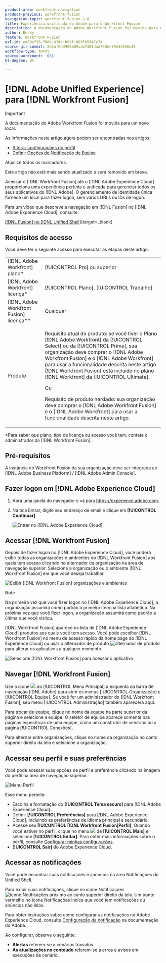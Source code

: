 ```yaml
---
product-area: workfront-navigation
product-previous: workfront-fusion
navigation-topic: workfront-fusion-2-0
title: Experiência unificada do Adobe para o Workfront Fusion
description: A documentação do Adobe Workfront Fusion foi movida para um novo local. Este artigo foi descontinuado, mas contém um link para o novo artigo que aborda essa funcionalidade.
author: Becky
feature: Workfront Fusion
exl-id: ea89cf36-f08d-4f4c-b89f-4895b5947e7a
source-git-commit: 2d6af8b4988bd9aab7381daa79dec79e41408c45
workflow-type: tm+mt
source-wordcount: '631'
ht-degree: 0%

---
```


# [!DNL Adobe Unified Experience] para [!DNL Workfront Fusion]

>[!IMPORTANT]
>
>A documentação do Adobe Workfront Fusion foi movida para um novo local.
>
>As informações neste artigo agora podem ser encontradas nos artigos:
>
>* [Alterar configurações do perfil](https://experienceleague.adobe.com/docs/workfront-fusion/using/get-started-with-fusion/navigate-workfront-fusion/change-profile-settings.html)
>* [Definir Opções de Notificação de Equipe](https://experienceleague.adobe.com/docs/workfront-fusion/using/set-up-and-manage-fusion/set-up-and-manage-orgs-and-teams/set-up-orgs-teams-and-users/set-team-notification-options.html)
>
>Atualize todos os marcadores.
>
>Este artigo não está mais sendo atualizado e será removido em breve.

Acessar o [!DNL Workfront Fusion] até o [!DNL Adobe Experience Cloud] proporciona uma experiência perfeita e unificada para gerenciar todos os seus aplicativos do [!DNL Adobe]. O gerenciamento de identidade única fornece um local para fazer logon, sem vários URLs ou IDs de logon.

Para um vídeo que descreve a navegação em [!DNL Fusion] no [!DNL Adobe Experience Cloud], consulte:

[[!DNL Fusion] no [!DNL Unified Shell]](https://video.tv.adobe.com/v/3412392/){target=_blank}

## Requisitos de acesso

Você deve ter o seguinte acesso para executar as etapas deste artigo:

<table style="table-layout:auto"> 
 <col> 
 <col> 
 <tbody> 
  <tr> 
   <td role="rowheader">[!DNL Adobe Workfront] plano*</td> 
   <td> <p>[!UICONTROL Pro] ou superior</p> </td> 
  </tr> 
  <tr data-mc-conditions=""> 
   <td role="rowheader">[!DNL Adobe Workfront] licença*</td> 
   <td> <p>[!UICONTROL Plano], [!UICONTROL Trabalho]</p> </td> 
  </tr> 
  <tr> 
   <td role="rowheader">[!DNL Adobe Workfront Fusion] licença**</td> 
   <td>
   <p>Qualquer</p> 
  </tr> 
  <tr> 
   <td role="rowheader">Produto</td> 
   <td>
   <p>Requisito atual do produto: se você tiver o Plano [!DNL Adobe Workfront] da [!UICONTROL Select] ou da [!UICONTROL Prime], sua organização deve comprar o [!DNL Adobe Workfront Fusion] e o [!DNL Adobe Workfront] para usar a funcionalidade descrita neste artigo. [!DNL Workfront Fusion] está incluído no plano [!DNL Workfront] da [!UICONTROL Ultimate].</p>
   <p>Ou</p>
   <p>Requisito de produto herdado: sua organização deve comprar o [!DNL Adobe Workfront Fusion] e o [!DNL Adobe Workfront] para usar a funcionalidade descrita neste artigo.</p>
   </td> 
  </tr> 
 </tbody> 
</table>
*Para saber que plano, tipo de licença ou acesso você tem, contate o administrador do [!DNL Workfront Fusion].

## Pré-requisitos

A instância do Workfront Fusion da sua organização deve ser integrada ao [!DNL Adobe Business Platform] / [!DNL Adobe Admin Console].

## Fazer logon em [!DNL Adobe Experience Cloud]

1. Abra uma janela do navegador e vá para <https://experience.adobe.com>.
1. Na tela Entrar, digite seu endereço de email e clique em **[!UICONTROL Continuar]**.

   ![Entrar no [!DNL Adobe Experience Cloud]](assets/aec-login-page.png)

## Acessar [!DNL Workfront Fusion]

Depois de fazer logon no [!DNL Adobe Experience Cloud], você poderá exibir todas as organizações e ambientes do [!DNL Workfront Fusion] aos quais tem acesso clicando no alternador de organização na área de navegação superior. Selecione a organização ou o ambiente [!DNL Workfront Fusion] em que você deseja trabalhar.

![Exibir [!DNL Workfront Fusion] organizações e ambientes](assets/aec-view-all-orgs.png)

>[!NOTE]
>
>Na primeira vez que você fizer logon no [!DNL Adobe Experience Cloud], a organização assumirá como padrão o primeiro item na lista alfabética. Na próxima vez que você fizer logon, a organização assumirá como padrão a última que você visitou.

[!DNL Workfront Fusion] aparece na lista de [!DNL Adobe Experience Cloud] produtos aos quais você tem acesso. Você pode escolher [!DNL Workfront Fusion] no menu de acesso rápido da home page do [!DNL Experience Cloud] ou usar o alternador de produto ![alternador de produto](assets/main-menu-icon.png) para alterar os aplicativos a qualquer momento.

![Selecione [!DNL Workfront Fusion] para acessar o aplicativo](assets/aec-product-switcher.png)

## Navegar [!DNL Workfront Fusion]

Use o ícone ![](assets/main-menu-icon-left-nav.png) do [!UICONTROL Menu Principal] à esquerda da barra de navegação [!DNL Adobe] para abrir os menus [!UICONTROL Organização] e [!UICONTROL Equipe]. Se você for um administrador do [!DNL Workfront Fusion], seu menu [!UICONTROL Administração] também aparecerá aqui.

Para trocar de equipe, clique no nome da equipe na parte superior da página e selecione a equipe. O seletor de equipe aparece somente nas páginas específicas de uma equipe, como um construtor de cenários ou a página [!UICONTROL Conexões].

Para alternar entre organizações, clique no nome da organização no canto superior direito da tela e selecione a organização.

## Acessar seu perfil e suas preferências

Você pode acessar suas opções de perfil e preferência clicando na imagem do perfil na área de navegação superior.

![Menu Perfil](assets/aec-profile-picture-menu.png)

Esse menu permite:

* Escolha a formatação do **[!UICONTROL Tema escuro]** para [!DNL Adobe Experience Cloud].
* Definir **[!UICONTROL Preferências]** para [!DNL Adobe Experience Cloud], incluindo as preferências de idioma principal e secundário.
* Acesse seu **[!UICONTROL [!DNL Workfront Fusion]Perfil]**. Quando você estiver no perfil, clique no menu ![](assets/more-icon.png) de **[!UICONTROL Mais]** e selecione **[!UICONTROL Editar]**. Para obter mais informações sobre o perfil, consulte [Configurar minhas configurações](/help/quicksilver/workfront-basics/manage-your-account-and-profile/configuring-your-user-profile/configure-my-settings.md).
* **[!UICONTROL Sair]** do Adobe Experience Cloud.


## Acessar as notificações

Você pode encontrar suas notificações e anúncios na área Notificações do Unified Shell.

Para exibir suas notificações, clique no ícone Notificações ![ícone Notificações](assets/notifications-icon.png) próximo ao canto superior direito da tela. Um ponto vermelho no ícone Notificações indica que você tem notificações ou anúncios não lidos.

Para obter instruções sobre como configurar as notificações no Adobe Experience Cloud, consulte [Configuração de notificação](https://experienceleague.adobe.com/docs/experience-manager-cloud-service/content/implementing/using-cloud-manager/notifications.html#:~:text=You%20can%20customize%20how%20you,how%20you%20receive%20your%20notifications.) na documentação do Adobe.

Ao configurar, observe o seguinte:

* **Alertas** referem-se a cenários travados.
* **As atualizações no conteúdo** referem-se a erros e avisos em execuções de cenário.

